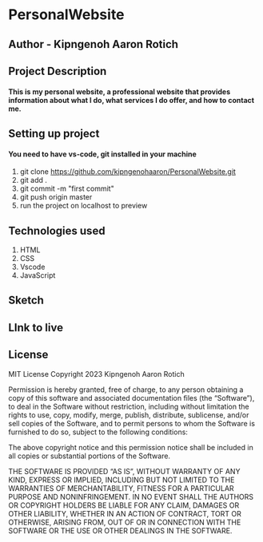 # PersonalWebsite

## Author - Kipngenoh Aaron Rotich

## Project Description

#### This is my personal website, a professional website that provides information about what I do, what services I do offer, and how to contact me.

## Setting up project

#### You need to have vs-code, git installed in your machine

1. git clone https://github.com/kipngenohaaron/PersonalWebsite.git
2. git add .
3. git commit -m "first commit"
4. git push origin master
5. run the project on localhost to preview

## Technologies used

1. HTML
2. CSS
3. Vscode
4. JavaScript

## Sketch



## LInk to live 


## License
MIT License
Copyright 2023 Kipngenoh Aaron Rotich

Permission is hereby granted, free of charge, to any person obtaining a copy of this software and associated documentation files (the “Software”), to deal in the Software without restriction, including without limitation the rights to use, copy, modify, merge, publish, distribute, sublicense, and/or sell copies of the Software, and to permit persons to whom the Software is furnished to do so, subject to the following conditions:

The above copyright notice and this permission notice shall be included in all copies or substantial portions of the Software.

THE SOFTWARE IS PROVIDED “AS IS”, WITHOUT WARRANTY OF ANY KIND, EXPRESS OR IMPLIED, INCLUDING BUT NOT LIMITED TO THE WARRANTIES OF MERCHANTABILITY, FITNESS FOR A PARTICULAR PURPOSE AND NONINFRINGEMENT. IN NO EVENT SHALL THE AUTHORS OR COPYRIGHT HOLDERS BE LIABLE FOR ANY CLAIM, DAMAGES OR OTHER LIABILITY, WHETHER IN AN ACTION OF CONTRACT, TORT OR OTHERWISE, ARISING FROM, OUT OF OR IN CONNECTION WITH THE SOFTWARE OR THE USE OR OTHER DEALINGS IN THE SOFTWARE.

